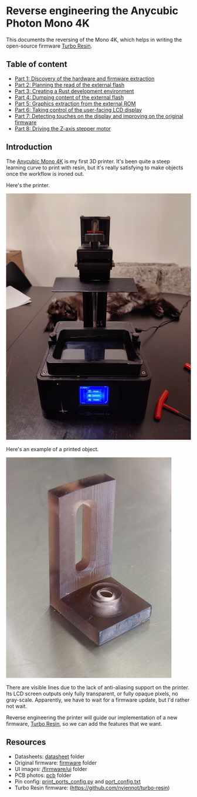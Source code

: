 Reverse engineering the Anycubic Photon Mono 4K
===============================================

This documents the reversing of the Mono 4K, which helps in writing the
open-source firmware [Turbo Resin](https://github.com/nviennot/turbo-resin).

## Table of content

* [Part 1: Discovery of the hardware and firmware extraction](/writeup/part1/README.md)
* [Part 2: Planning the read of the external flash](/writeup/part2/README.md)
* [Part 3: Creating a Rust development environment](/writeup/part3/README.md)
* [Part 4: Dumping content of the external flash](/writeup/part4/README.md)
* [Part 5: Graphics extraction from the external ROM](/writeup/part5/README.md)
* [Part 6: Taking control of the user-facing LCD display](/writeup/part6/README.md)
* [Part 7: Detecting touches on the display and improving on the original firmware](/writeup/part7/README.md)
* [Part 8: Driving the Z-axis stepper motor](/writeup/part8/README.md)

## Introduction

The [Anycubic Mono 4K](https://www.anycubic.com/collections/3d-printers/products/photon-mono-4k)
is my first 3D printer. It's been quite a steep learning curve to print with
resin, but it's really satisfying to make objects once the workflow is ironed
out.

Here's the printer.

![Anycubic Mono 4K](/writeup/part1/printer.jpg)

Here's an example of a printed object.

![Printed Bracket](/writeup/part1/bracket_print.jpg)

There are visible lines due to the lack of anti-aliasing support on the printer.
Its LCD screen outputs only fully transparent, or fully opaque pixels, no gray-scale.
Apparently, we have to wait for a firmware update, but I'd rather not wait.

Reverse engineering the printer will guide our implementation of a new firmware,
[Turbo Resin](https://github.com/nviennot/turbo-resin), so we can add the
features that we want.

## Resources

* Datasheets: [datasheet](/datasheet) folder
* Original firmware: [firmware](/firmware) folder
* UI images: [/firmware/ui](/firmware/ui) folder
* PCB photos: [pcb](/pcb) folder
* Pin config: [print_ports_config.py](/firmware/print_ports_config.py) and [port_config.txt](/firmware/port_config.txt)
* Turbo Resin firmware: (https://github.com/nviennot/turbo-resin)

